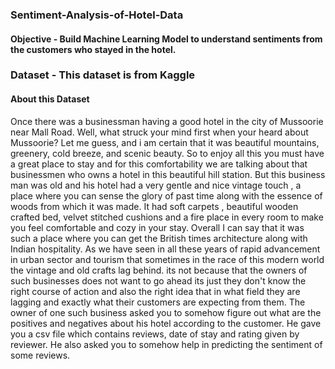 ### Sentiment-Analysis-of-Hotel-Data 

#### Objective - Build Machine Learning Model to understand sentiments from the customers who stayed in the hotel.

### Dataset - This dataset is from Kaggle

#### About this Dataset
Once there was a businessman having a good hotel in the city of Mussoorie near Mall Road. Well, what struck your mind first when your heard about Mussoorie? Let me guess, and i am certain that it was beautiful mountains, greenery, cold breeze, and scenic beauty. So to enjoy all this you must have a great place to stay and for this comfortability we are talking about that businessmen who owns a hotel in this beautiful hill station.
But this business man was old and his hotel had a very gentle and nice vintage touch , a place where you can sense the glory of past time along with the essence of woods from which it was made. It had soft carpets , beautiful wooden crafted bed, velvet stitched cushions and a fire place in every room to make you feel comfortable and cozy in your stay. Overall I can say that it was such a place where you can get the British times architecture along with Indian hospitality.
As we have seen in all these years of rapid advancement in urban sector and tourism that sometimes in the race of this modern world the vintage and old crafts lag behind. its not because that the owners of such businesses does not want to go ahead its just they don't know the right course of action and also the right idea that in what field they are lagging and exactly what their customers are expecting from them.
The owner of one such business asked you to somehow figure out what are the positives and negatives about his hotel according to the customer. He gave you a csv file which contains reviews, date of stay and rating given by reviewer. He also asked you to somehow help in predicting the sentiment of some reviews.

